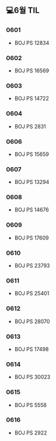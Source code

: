 ## 💻6월 TIL

### 0601
* BOJ PS 12834

### 0602
* BOJ PS 16569

### 0603
* BOJ PS 14722

### 0604
* BOJ PS 2831 

### 0606
* BOJ PS 15659

### 0607
* BOJ PS 13294

### 0608
* BOJ PS 14676

### 0609
* BOJ PS 17609

### 0610
* BOJ PS 23793

### 0611
* BOJ PS 25401

### 0612
* BOJ PS 28070

### 0613
* BOJ PS 17498

### 0614
* BOJ PS 30023

### 0615
* BOJ PS 5558

### 0616
* BOJ PS 2922